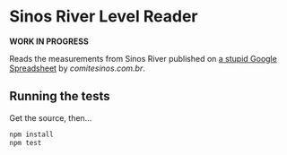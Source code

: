 # Sinos River Level Reader

**WORK IN PROGRESS**

Reads the measurements from Sinos River published on
[a stupid Google Spreadsheet][sheet] by _comitesinos.com.br_.

[sheet]: https://docs.google.com/spreadsheet/pub?key=0AkXSgrDXAQJjdG1JZVFDcEpLQU5JY2dLTWZBcW9jVEE&gid=9

## Running the tests

Get the source, then...

```bash
npm install
npm test
```
